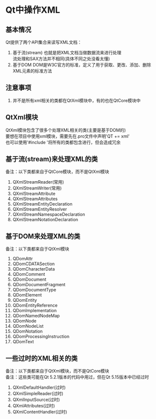 # Qt中操作XML

## 基本情况
Qt提供了两个API集合来读写XML文档：
1. 基于流(stream)
也就是把XML文档当做数据流来进行处理  
流处理和SAX方法并不相同(具体不同之处没看太懂)  
2. 基于DOM
DOM是W3C官方的标准，定义了用于获取、更改、添加、删除XML元素的标准方法  


## 注意事项
1. 并不是所有xml相关的类都在QtXml模块中，有的也在QtCore模块中


## QtXml模块
QtXml模块包含了很多个处理XML相关的类(主要是基于DOM的)  
要想在项目中使用xml模块，需要先在.pro文件中声明'QT += xml'  
也可以使用'#include <QtXml>'将所有的类都包含进行，但会造成冗余  


## 基于流(stream)来处理XML的类
备注：以下类都来自于QtCore模块，而不是QtXml模块  
1. QXmlStreamReader(常用)
2. QXmlStreamWriter(常用)
3. QXmlStreamAttribute
4. QXmlStreamAttributes
5. QXmlStreamEntityDeclaration
6. QXmlStreamEntityResolver
7. QXmlStreamNamespaceDeclaration
8. QXmlStreamNotationDeclaration


## 基于DOM来处理XML的类
备注：以下类都来自于QtXml模块  
1. QDomAttr
2. QDomCDATASection
3. QDomCharacterData
4. QDomComment
5. QDomDocument
6. QDomDocumentFragment
7. QDomDocumentType
8. QDomElement
9. QDomEntity
10. QDomEntityReference
11. QDomImplementation
12. QDomNamedNodeMap
13. QDomNode
14. QDomNodeList
15. QDomNotation
16. QDomProcessingInstruction
17. QDomText


## 一些过时的XML相关的类
备注：以下类都来自于QtXml模块，而不是QtCore模块  
备注：这些类可能在Qt 5.2.1版本的代码中用过，但在Qt 5.15版本中已经过时  
1. QXmlDefaultHandler(过时)
2. QXmlSimpleReader(过时)
3. QXmlInputSource(过时)
4. QXmlAttributes(过时)
5. QXmlContentHandler(过时)
